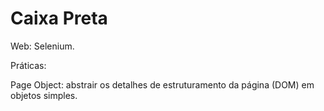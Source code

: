 # Caixa Preta

Web: Selenium.

Práticas:

Page Object: abstrair os detalhes de estruturamento da página (DOM) em objetos simples.